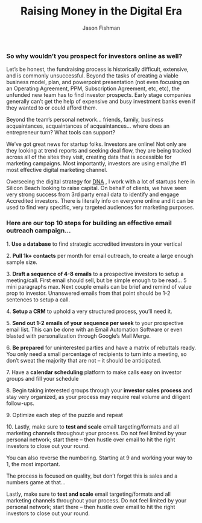 ﻿---
layout: blog
title: Raising Money in the Digital Era
description: In 2016, we LIVE on the internet. We shop on Amazon Prime and have it delivered within 2 hours. We keep up with our childhood friends and grandparents on Facebook. We book travel, find dates, gamble, listen to music, research anything, bank, manage insurance, and just about everything else through online channels. We are learning everyday how to use digital tools in more ways, as they make life more efficient.
coverImage: 
publishDate: Jul 15, 2016

author: Jason Fishman
authorProfile:  
authorImage: /img/jason-fishman.png
---

### So why wouldn’t you prospect for investors online as well?

Let’s be honest, the fundraising process is historically difficult, extensive, and is commonly unsuccessful. Beyond the tasks of creating a viable business model, plan, and powerpoint presentation (not even focusing on an Operating Agreement, PPM, Subscription Agreement, etc, etc), the unfunded new team has to find investor prospects. Early stage companies generally can’t get the help of expensive and busy investment banks even if they wanted to or could afford them.

Beyond the team’s personal network… friends, family, business acquaintances, acquaintances of acquaintances… where does an entrepreneur turn? What tools can support?

We’ve got great news for startup folks. Investors are online! Not only are they looking at trend reports and seeking deal flow, they are being tracked across all of the sites they visit, creating data that is accessible for marketing campaigns. Most importantly, investors are using email,the #1 most effective digital marketing channel.

Overseeing the digital strategy for [DNA](http://digitalnicheagency.com/) , I work with a lot of startups here in Silicon Beach looking to raise capital. On behalf of clients, we have seen very strong success from 3rd party email data to identify and engage Accredited investors. There is literally info on everyone online and it can be used to find very specific, very targeted audiences for marketing purposes.

### Here are our top 10 steps for building an effective email outreach campaign…

1\. **Use a database** to find strategic accredited investors in your vertical

2\. **Pull 1k+ contacts** per month for email outreach, to create a large enough sample size.

3\. **Draft a sequence of 4-8 emails** to a prospective investors to setup a meeting/call. First email should sell, but be simple enough to be read… 5 mini paragraphs max. Next couple emails can be brief and remind of value prop to investor. Unanswered emails from that point should be 1-2 sentences to setup a call.

4\. **Setup a CRM** to uphold a very structured process, you’ll need it.

5\. **Send out 1-2 emails of your sequence per week** to your prospective email list. This can be done with an Email Automation Software or even blasted with personalization through Google’s Mail Merge.

6\. **Be prepared** for uninterested parties and have a matrix of rebuttals ready. You only need a small percentage of recipients to turn into a meeting, so don’t sweat the majority that are not – it should be anticipated.

7\. Have a **calendar scheduling** platform to make calls easy on investor groups and fill your schedule

8\. Begin taking interested groups through your **investor sales process** and stay very organized, as your process may require real volume and diligent follow-ups.

9\. Optimize each step of the puzzle and repeat

10\. Lastly, make sure to **test and scale** email targeting/formats and all marketing channels throughout your process. Do not feel limited by your personal network; start there – then hustle over email to hit the right investors to close out your round.

You can also reverse the numbering. Starting at 9 and working your way to 1, the most important.

The process is focused on quality, but don’t forget this is sales and a numbers game at that…

Lastly, make sure to **test and scale** email targeting/formats and all marketing channels throughout your process. Do not feel limited by your personal network; start there – then hustle over email to hit the right investors to close out your round.